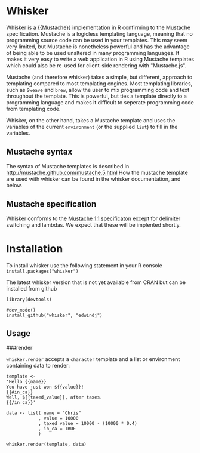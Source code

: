 Whisker
=======

Whisker is a [{{Mustache}}](http://mustache.github.com) implementation in 
[R](http://www.r-project.org/) confirming to the Mustache specification.
Mustache is a logicless templating language, meaning that no programming source
code can be used in your templates. This may seem very limited, but Mustache is 
nonetheless powerful and has the advantage of being able to be used unaltered in 
many programming languages. It makes it very easy to write a web application in R 
using Mustache templates which could also be re-used for client-side rendering with
"Mustache.js".

Mustache (and therefore whisker) takes a simple, but different, approach to
templating compared to most templating engines. Most templating libraries, 
such as `Sweave` and `brew`, allow the user to mix programming code and text 
throughout the template. This is powerful, but ties a template directly
to a programming language and makes it difficult to seperate programming code from 
templating code.

Whisker, on the other hand, takes a Mustache template and uses the variables of the 
current `environment` (or the supplied `list`) to fill in the variables.

Mustache syntax
---------------

The syntax of Mustache templates is described in http://mustache.github.com/mustache.5.html 
How the mustache template are used with whisker can be found in the whisker documentation, and below.

Mustache specification
----------------------
Whisker conforms to the [Mustache 1.1 specificaton](https://github.com/mustache/spec) except for delimiter switching and
lambdas. We expect that these will be implented shortly.

Installation
============

To install whisker use the following statement in your R console
```install.packages("whisker")```

The latest whisker version that is not yet available from CRAN but can be installed from github

```
library(devtools)

#dev_mode()
install_github("whisker", "edwindj")
```

Usage
-----

###render

`whisker.render` accepts a `character` template and a list or environment containing data to render:

```
template <- 
'Hello {{name}}
You have just won ${{value}}!
{{#in_ca}}
Well, ${{taxed_value}}, after taxes.
{{/in_ca}}'

data <- list( name = "Chris"
            , value = 10000
            , taxed_value = 10000 - (10000 * 0.4)
            , in_ca = TRUE
            )

whisker.render(template, data)
```
